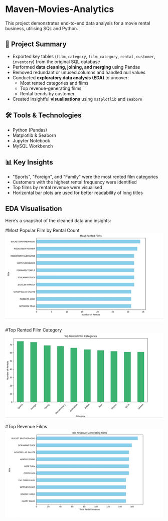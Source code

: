 # Maven-Movies-Analytics
This project demonstrates end-to-end data analysis for a movie rental business, utilising SQL and Python.

## 📌 Project Summary
- Exported key tables (`film`, `category`, `film_category`, `rental`, `customer`, `inventory`) from the original SQL database
- Performed **data cleaning, joining, and merging** using Pandas
- Removed redundant or unused columns and handled null values
- Conducted **exploratory data analysis (EDA)** to uncover:
  - Most rented categories and films
  - Top revenue-generating films
  - Rental trends by customer
- Created insightful **visualisations** using `matplotlib` and `seaborn`

## 🛠️ Tools & Technologies
- Python (Pandas)
- Matplotlib & Seaborn
- Jupyter Notebook
- MySQL Workbench
  

## 📊 Key Insights
- "Sports", "Foreign", and "Family" were the most rented film categories
- Customers with the highest rental frequency were identified
- Top films by rental revenue were visualised
- Horizontal bar plots are used for better readability of long titles

## EDA Visualisation

Here’s a snapshot of the cleaned data and insights:

#Most Popular Film by Rental Count
![Most Popular Film](Images/most_popular_film_by_rental_count.jpg)

#Top Rented Film Category
![Top Rented Film Category](Images/top_rented_film_category.jpg)

#Top Revenue Films
![Top Revenue Films](Images/top_revenue_films.jpg)
